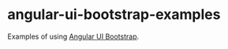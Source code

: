 # angular-ui-bootstrap-examples
Examples of using [Angular UI Bootstrap](https://angular-ui.github.io/bootstrap/).
